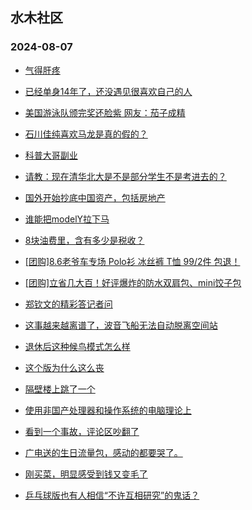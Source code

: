 ## 水木社区 
### 2024-08-07

+ [气得肝疼](https://www.newsmth.net/nForum/article/FamilyLife/1766804083)

+ [已经单身14年了，还没遇见很喜欢自己的人](https://www.newsmth.net/nForum/article/Love/6305516)

+ [美国游泳队颁完奖还脸紫 网友：茄子成精](https://www.newsmth.net/nForum/article/MMJoke/1634822567)

+ [石川佳纯喜欢马龙是真的假的？](https://www.newsmth.net/nForum/article/Olympic/1584926)

+ [科普大哥副业](https://www.newsmth.net/nForum/article/WorkingLife/123812)

+ [请教：现在清华北大是不是部分学生不是考进去的？](https://www.newsmth.net/nForum/article/QingJiao/883053)

+ [国外开始抄底中国资产，包括房地产](https://www.newsmth.net/nForum/article/OurEstate/3052126)

+ [谁能把modelY拉下马](https://www.newsmth.net/nForum/article/GreenAuto/1641725)

+ [8块油费里，含有多少是税收？](https://www.newsmth.net/nForum/article/AutoWorld/1944885653)

+ [[团购]8.6老爷车专场 Polo衫 冰丝裤 T恤 99/2件 包退！](https://www.newsmth.net/nForum/article/ADAgent_TG/1324221)

+ [[团购]立省几大百！好评爆炸的防水双肩包、mini饺子包](https://www.newsmth.net/nForum/article/ADAgent_TG/1324265)

+ [郑钦文的精彩答记者问](https://www.newsmth.net/nForum/article/Olympic/1590310)

+ [这事越来越离谱了，波音飞船无法自动脱离空间站](https://www.newsmth.net/nForum/article/Aero/461133)

+ [退休后这种候鸟模式怎么样](https://www.newsmth.net/nForum/article/Geography/592462)

+ [这个版为什么这么丧](https://www.newsmth.net/nForum/article/WorkingLife/128524)

+ [隔壁楼上跳了一个](https://www.newsmth.net/nForum/article/Stock/10902313)

+ [使用非国产处理器和操作系统的电脑理论上](https://www.newsmth.net/nForum/article/Notebook/1994149)

+ [看到一个事故，评论区吵翻了](https://www.newsmth.net/nForum/article/AutoWorld/1944886409)

+ [广电送的生日流量包，感动的都要哭了。](https://www.newsmth.net/nForum/article/Mobile/1946186)

+ [刚买菜，明显感受到钱又变毛了](https://www.newsmth.net/nForum/article/FamilyLife/1766804374)

+ [乒乓球版也有人相信“不许互相研究”的鬼话？](https://www.newsmth.net/nForum/article/Pingpang/8925)

